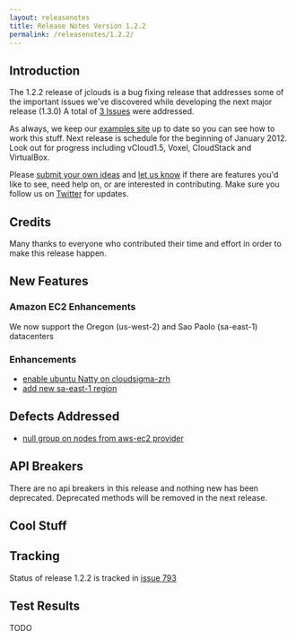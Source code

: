 ```yaml
---
layout: releasenotes
title: Release Notes Version 1.2.2
permalink: /releasenotes/1.2.2/
---
```


## Introduction

The 1.2.2 release of jclouds is a bug fixing release that addresses some of the important issues we've discovered while developing the next major release (1.3.0)
A total of [3 Issues](http://code.google.com/p/jclouds/issues/list?can=1&q=label%3AMilestone%3A1.2.1%2C1.2.2+status%3AFixed&colspec=ID+Type+Status+Priority+Milestone+Owner+Summary&cells=tiles)
were addressed.

As always, we keep our [examples site](https://github.com/jclouds/jclouds-examples) up to date so you can see how to work this stuff.
Next release is schedule for the beginning of January 2012. Look out for progress including vCloud1.5, Voxel, CloudStack and VirtualBox.

Please [submit your own ideas](http://code.google.com/p/jclouds/issues) and [let us know](http://groups.google.com/group/jclouds) if there are features
you'd like to see, need help on, or are interested in contributing. Make sure you follow us on [Twitter](http://twitter.com/#!/jclouds) for updates.

## Credits
Many thanks to everyone who contributed their time and effort in order to make this release happen.

## New Features

### Amazon EC2 Enhancements
We now support the Oregon (us-west-2) and Sao Paolo (sa-east-1) datacenters

### Enhancements

 * [enable ubuntu Natty on cloudsigma-zrh](http://code.google.com/p/jclouds/issues/detail?id=727)
 * [add new sa-east-1 region](http://code.google.com/p/jclouds/issues/detail?id=780)

## Defects Addressed

 * [null group on nodes from aws-ec2 provider](http://code.google.com/p/jclouds/issues/detail?id=660)

## API Breakers
There are no api breakers in this release and nothing new has been deprecated.
Deprecated methods will be removed in the next release.

## Cool Stuff

## Tracking

Status of release 1.2.2 is tracked in [issue 793](http://code.google.com/p/jclouds/issues/detail?id=793)

## Test Results

TODO
